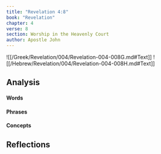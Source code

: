 ```yaml
---
title: "Revelation 4:8"
book: "Revelation"
chapter: 4
verse: 8
section: Worship in the Heavenly Court
author: Apostle John
---
```

![[/Greek/Revelation/004/Revelation-004-008G.md#Text]]
![[/Hebrew/Revelation/004/Revelation-004-008H.md#Text]]

## Analysis

#### Words

#### Phrases

#### Concepts

## Reflections
